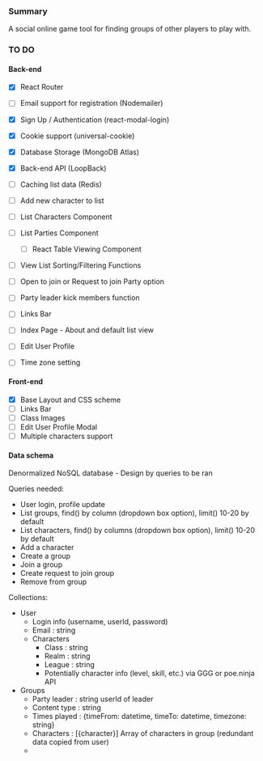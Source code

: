 
### Summary
A social online game tool for finding groups of other players to play with. 
### TO DO
#### Back-end
- [X] React Router

- [ ] Email support for registration (Nodemailer)
- [X] Sign Up / Authentication (react-modal-login)
- [X] Cookie support (universal-cookie)
- [X] Database Storage (MongoDB Atlas)
- [X] Back-end  API (LoopBack)
- [ ] Caching list data (Redis)
- [ ] Add new character to list
- [ ] List Characters Component
- [ ] List Parties Component
    - [ ] React Table Viewing Component
- [ ] View List Sorting/Filtering Functions
- [ ] Open to join or Request to join Party option
- [ ] Party leader kick members function
- [ ] Links Bar 
- [ ] Index Page - About and default list view 
- [ ] Edit User Profile
- [ ] Time zone setting
#### Front-end 
- [X] Base Layout and CSS scheme 
- [ ] Links Bar
- [ ] Class Images
- [ ] Edit User Profile Modal 
- [ ] Multiple characters support 

#### Data schema
Denormalized NoSQL database - Design by queries to be ran

Queries needed:
- User login, profile update 
- List groups, find() by column (dropdown box option), limit() 10-20 by default
- List characters, find() by columns (dropdown box option), limit() 10-20 by default
- Add a character 
- Create a group
- Join a group
- Create request to join group
- Remove from group

Collections: 
- User
  - Login info (username, userId, password)
  - Email : string
  - Characters
    - Class : string
    - Realm : string
    - League : string
    - Potentially character info (level, skill, etc.) via GGG or poe.ninja API 
- Groups
  - Party leader : string userId of leader
  - Content type : string
  - Times played : {timeFrom: datetime, timeTo: datetime, timezone: string} 
  - Characters : [{character}] Array of characters in group (redundant data copied from user)
  -                                     
